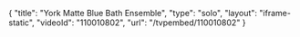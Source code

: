 {
    "title": "York Matte Blue Bath Ensemble",
    "type": "solo",
    "layout": "iframe-static",
    "videoId": "110010802",
    "url": "\/tvpembed\/110010802"
}